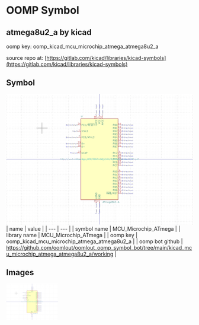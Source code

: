 # OOMP Symbol  
## atmega8u2_a  by kicad  
  
oomp key: oomp_kicad_mcu_microchip_atmega_atmega8u2_a  
  
source repo at: [https://gitlab.com/kicad/libraries/kicad-symbols](https://gitlab.com/kicad/libraries/kicad-symbols)  
## Symbol  
  
[![working.png](working_600.png)](working.png)  
| name | value | 
| --- | --- | 
| symbol name | MCU_Microchip_ATmega | 
| library name | MCU_Microchip_ATmega | 
| oomp key | oomp_kicad_mcu_microchip_atmega_atmega8u2_a | 
| oomp bot github | https://github.com/oomlout/oomlout_oomp_symbol_bot/tree/main/kicad_mcu_microchip_atmega_atmega8u2_a/working | 
## Images  
  
[![working.png](working_140.png)](working.png)  
